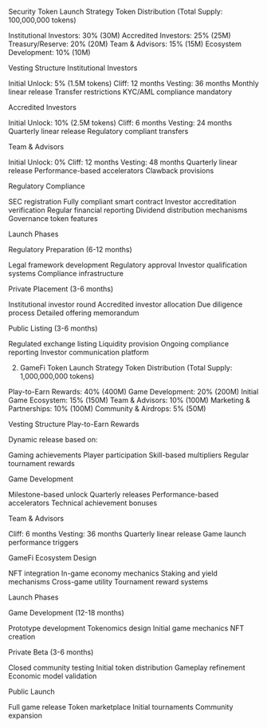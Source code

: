 Security Token Launch Strategy
Token Distribution (Total Supply: 100,000,000 tokens)

Institutional Investors: 30% (30M)
Accredited Investors: 25% (25M)
Treasury/Reserve: 20% (20M)
Team & Advisors: 15% (15M)
Ecosystem Development: 10% (10M)

Vesting Structure
Institutional Investors

Initial Unlock: 5% (1.5M tokens)
Cliff: 12 months
Vesting: 36 months
Monthly linear release
Transfer restrictions
KYC/AML compliance mandatory

Accredited Investors

Initial Unlock: 10% (2.5M tokens)
Cliff: 6 months
Vesting: 24 months
Quarterly linear release
Regulatory compliant transfers

Team & Advisors

Initial Unlock: 0%
Cliff: 12 months
Vesting: 48 months
Quarterly linear release
Performance-based accelerators
Clawback provisions

Regulatory Compliance

SEC registration
Fully compliant smart contract
Investor accreditation verification
Regular financial reporting
Dividend distribution mechanisms
Governance token features

Launch Phases

Regulatory Preparation (6-12 months)

Legal framework development
Regulatory approval
Investor qualification systems
Compliance infrastructure


Private Placement (3-6 months)

Institutional investor round
Accredited investor allocation
Due diligence process
Detailed offering memorandum


Public Listing (3-6 months)

Regulated exchange listing
Liquidity provision
Ongoing compliance reporting
Investor communication platform



2. GameFi Token Launch Strategy
Token Distribution (Total Supply: 1,000,000,000 tokens)

Play-to-Earn Rewards: 40% (400M)
Game Development: 20% (200M)
Initial Game Ecosystem: 15% (150M)
Team & Advisors: 10% (100M)
Marketing & Partnerships: 10% (100M)
Community & Airdrops: 5% (50M)

Vesting Structure
Play-to-Earn Rewards

Dynamic release based on:

Gaming achievements
Player participation
Skill-based multipliers
Regular tournament rewards



Game Development

Milestone-based unlock
Quarterly releases
Performance-based accelerators
Technical achievement bonuses

Team & Advisors

Cliff: 6 months
Vesting: 36 months
Quarterly linear release
Game launch performance triggers

GameFi Ecosystem Design

NFT integration
In-game economy mechanics
Staking and yield mechanisms
Cross-game utility
Tournament reward systems

Launch Phases

Game Development (12-18 months)

Prototype development
Tokenomics design
Initial game mechanics
NFT creation


Private Beta (3-6 months)

Closed community testing
Initial token distribution
Gameplay refinement
Economic model validation


Public Launch

Full game release
Token marketplace
Initial tournaments
Community expansion
